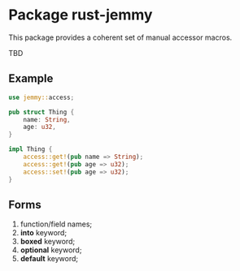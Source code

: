 # Package rust-jemmy

This package provides a coherent set of manual accessor macros.

TBD

## Example

```rust
use jemmy::access;

pub struct Thing {
    name: String,
    age: u32,
}

impl Thing {
    access::get!(pub name => String);
    access::get!(pub age => u32);
    access::set!(pub age => u32);
}
```

## Forms

1. function/field names;
2. **into** keyword;
3. **boxed** keyword;
4. **optional** keyword;
5. **default** keyword;
